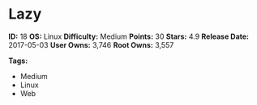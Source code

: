 # Lazy

**ID:** 18
**OS:** Linux
**Difficulty:** Medium
**Points:** 30
**Stars:** 4.9
**Release Date:** 2017-05-03
**User Owns:** 3,746
**Root Owns:** 3,557

**Tags:**
- Medium
- Linux
- Web

